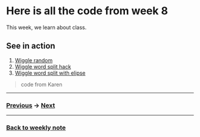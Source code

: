 # Here is all the code from week 8

This week, we learn about class.

## See in action
1. [Wiggle random](https://napasornc.github.io/c0dew0rd/processing/week08/wigglerandom/)
2. [Wiggle word split hack](https://napasornc.github.io/c0dew0rd/processing/week08/wiggleExperimentHack/)
3. [Wiggle word split with elipse](https://napasornc.github.io/c0dew0rd/processing/week08/wiggleExperimentElipse/)

> code from Karen



---------------------------------------------------
### [Previous](https://github.com/napasornc/c0dew0rd/tree/master/processing/week%2007) -> [Next](https://github.com/napasornc/c0dew0rd/tree/master/processing/week%2009)  

--------------------------------------------------
### [Back to weekly note](https://napasornc.github.io/c0dew0rd/)
